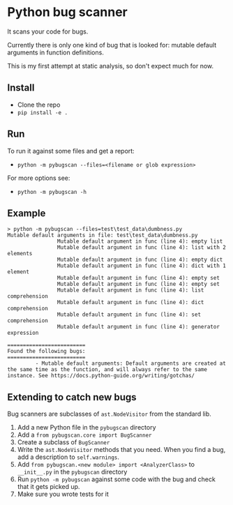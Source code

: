 # Python bug scanner

It scans your code for bugs.

Currently there is only one kind of bug that is looked
for: mutable default arguments in function definitions.

This is my first attempt at static analysis, so don't expect much for now.

## Install

* Clone the repo
* `pip install -e .`

## Run

To run it against some files and get a report:

* `python -m pybugscan --files=<filename or glob expression>`

For more options see:
 
* `python -m pybugscan -h`

## Example

```
> python -m pybugscan --files=test\test_data\dumbness.py
Mutable default arguments in file: test\test_data\dumbness.py
                Mutable default argument in func (line 4): empty list
                Mutable default argument in func (line 4): list with 2 elements
                Mutable default argument in func (line 4): empty dict
                Mutable default argument in func (line 4): dict with 1 element
                Mutable default argument in func (line 4): empty set
                Mutable default argument in func (line 4): empty set
                Mutable default argument in func (line 4): list comprehension
                Mutable default argument in func (line 4): dict comprehension
                Mutable default argument in func (line 4): set comprehension
                Mutable default argument in func (line 4): generator expression

=========================
Found the following bugs:
=========================
         - Mutable default arguments: Default arguments are created at the same time as the function, and will always refer to the same instance. See https://docs.python-guide.org/writing/gotchas/
```

## Extending to catch new bugs

Bug scanners are subclasses of `ast.NodeVisitor` from the standard lib.

1. Add a new Python file in the `pybugscan` directory
1. Add a `from pybugscan.core import BugScanner`
1. Create a subclass of `BugScanner`
1. Write the `ast.NodeVisitor` methods that you need. When you find a bug, add a description to `self.warnings`.
1. Add `from pybugscan.<new module> import <AnalyzerClass>` to `__init__.py` in the `pybugscan` directory
1. Run `python -m pybugscan` against some code with the bug and check that it gets picked up.
1. Make sure you wrote tests for it
